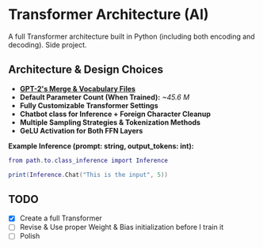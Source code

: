 # Transformer Architecture (AI)

A full Transformer architecture built in Python (including both encoding and decoding). Side project.

## Architecture & Design Choices

- **[GPT-2's Merge & Vocabulary Files](https://huggingface.co/openai-community/gpt2/tree/main)**
- **Default Parameter Count (When Trained):** *~45.6 M*
- **Fully Customizable Transformer Settings**
- **Chatbot class for Inference + Foreign Character Cleanup**
- **Multiple Sampling Strategies & Tokenization Methods**
- **GeLU Activation for Both FFN Layers**

**Example Inference (prompt: string, output_tokens: int):**

```lua
from path.to.class_inference import Inference

print(Inference.Chat("This is the input", 5))
```

## TODO 

- [x] Create a full Transformer
- [ ] Revise & Use proper Weight & Bias initialization before I train it
- [ ] Polish